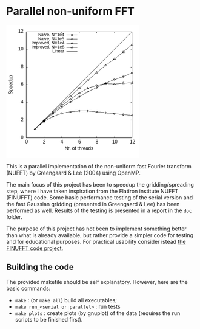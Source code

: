 # Parallel non-uniform FFT

<img align="center" src="doc/parallel_speedup.png" width="350">

This is a parallel implementation of the non-uniform fast Fourier transform (NUFFT) by Greengaard & Lee (2004) using OpenMP.

The main focus of this project has been to speedup the gridding/spreading step, where I have taken inspiration from the Flatiron institute NUFFT (FINUFFT) code. Some basic performance testing of the serial version and the fast Gaussian gridding (presented in Greengaard & Lee) has been performed as well. Results of the testing is presented in a report in the `doc` folder.

The purpose of this project has not been to implement something better than what is already available, but rather provide a simpler code for testing and for educational purposes. For practical usability consider istead [the FINUFFT code project](https://github.com/flatironinstitute/finufft/tree/master). 

## Building the code
The provided makefile should be self explanatory. However, here are the basic commands:
- `make` : (or `make all`) build all executables;
- `make run_<serial or parallel>` : run tests
- `make plots` : create plots (by gnuplot) of the data (requires the run scripts to be finished first).
